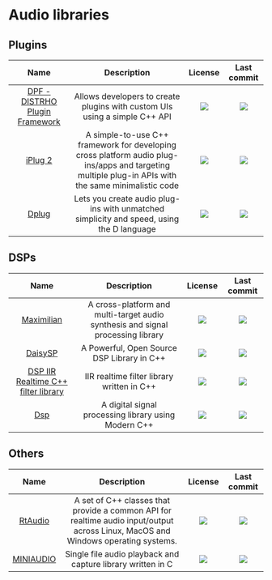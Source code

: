 # Audio libraries

## Plugins
|Name|Description|License|Last commit|
|:-:|:-:|:-:|:-:|
|[DPF - DISTRHO Plugin Framework](https://github.com/DISTRHO/DPF)|Allows developers to create plugins with custom UIs using a simple C++ API|![](https://badgen.net/github/license/DISTRHO/DPF)|![](https://badgen.net/github/last-commit/DISTRHO/DPF)|
|[iPlug 2](https://github.com/iPlug2/iPlug2)|A simple-to-use C++ framework for developing cross platform audio plug-ins/apps and targeting multiple plug-in APIs with the same minimalistic code|![](https://badgen.net/github/license/iPlug2/iPlug2)|![](https://badgen.net/github/last-commit/iPlug2/iPlug2)|
|[Dplug](https://github.com/AuburnSounds/Dplug)|Lets you create audio plug-ins with unmatched simplicity and speed, using the D language|![](https://badgen.net/github/license/AuburnSounds/Dplug)|![](https://badgen.net/github/last-commit/AuburnSounds/Dplug)|

## DSPs
|Name|Description|License|Last commit|
|:-:|:-:|:-:|:-:|
|[Maximilian](https://github.com/micknoise/Maximilian)|A cross-platform and multi-target audio synthesis and signal processing library|![](https://badgen.net/github/license/micknoise/Maximilian)|![](https://badgen.net/github/last-commit/micknoise/Maximilian)|
|[DaisySP](https://github.com/electro-smith/DaisySP)|A Powerful, Open Source DSP Library in C++|![](https://badgen.net/github/license/electro-smith/DaisySP)|![](https://badgen.net/github/last-commit/electro-smith/DaisySP)|
|[DSP IIR Realtime C++ filter library](https://github.com/berndporr/iir1)|IIR realtime filter library written in C++|![](https://badgen.net/github/license/berndporr/iir1)|![](https://badgen.net/github/last-commit/berndporr/iir1)|
|[Dsp](https://github.com/nullpunktTUD/Dsp)|A digital signal processing library using Modern C++|![](https://badgen.net/github/license/nullpunktTUD/Dsp)|![](https://badgen.net/github/last-commit/nullpunktTUD/Dsp)|

## Others
|Name|Description|License|Last commit|
|:-:|:-:|:-:|:-:|
|[RtAudio](https://github.com/thestk/rtaudio)|A set of C++ classes that provide a common API for realtime audio input/output across Linux, MacOS and Windows operating systems.|![](https://badgen.net/github/license/thestk/rtaudio)|![](https://badgen.net/github/last-commit/thestk/rtaudio)|
|[MINIAUDIO](https://github.com/mackron/miniaudio)|Single file audio playback and capture library written in C|![](https://badgen.net/github/license/mackron/miniaudio)|![](https://badgen.net/github/last-commit/mackron/miniaudio)|
